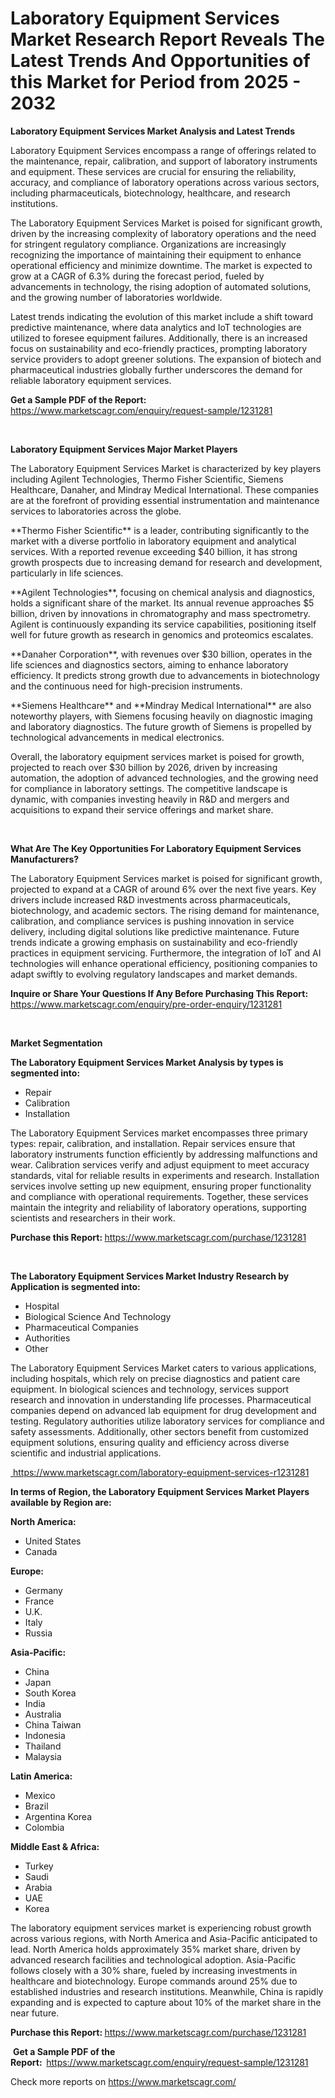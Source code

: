 <p><h1>Laboratory Equipment Services Market Research Report Reveals The Latest Trends And Opportunities of this Market for Period from 2025 - 2032</h1></p><p><strong>Laboratory Equipment Services Market Analysis and Latest Trends</strong></p>
<p><p>Laboratory Equipment Services encompass a range of offerings related to the maintenance, repair, calibration, and support of laboratory instruments and equipment. These services are crucial for ensuring the reliability, accuracy, and compliance of laboratory operations across various sectors, including pharmaceuticals, biotechnology, healthcare, and research institutions.</p><p>The Laboratory Equipment Services Market is poised for significant growth, driven by the increasing complexity of laboratory operations and the need for stringent regulatory compliance. Organizations are increasingly recognizing the importance of maintaining their equipment to enhance operational efficiency and minimize downtime. The market is expected to grow at a CAGR of 6.3% during the forecast period, fueled by advancements in technology, the rising adoption of automated solutions, and the growing number of laboratories worldwide.</p><p>Latest trends indicating the evolution of this market include a shift toward predictive maintenance, where data analytics and IoT technologies are utilized to foresee equipment failures. Additionally, there is an increased focus on sustainability and eco-friendly practices, prompting laboratory service providers to adopt greener solutions. The expansion of biotech and pharmaceutical industries globally further underscores the demand for reliable laboratory equipment services.</p></p>
<p><strong>Get a Sample PDF of the Report:&nbsp;</strong> <a href="https://www.marketscagr.com/enquiry/request-sample/1231281?utm_campaign=2998&utm_medium=2&utm_source=Github&utm_content=ia&utm_term=11042025&utm_id=laboratory-equipment-services">https://www.marketscagr.com/enquiry/request-sample/1231281</a></p>
<p>&nbsp;</p>
<p><strong>Laboratory Equipment Services Major Market Players</strong></p>
<p><p>The Laboratory Equipment Services Market is characterized by key players including Agilent Technologies, Thermo Fisher Scientific, Siemens Healthcare, Danaher, and Mindray Medical International. These companies are at the forefront of providing essential instrumentation and maintenance services to laboratories across the globe.</p><p>**Thermo Fisher Scientific** is a leader, contributing significantly to the market with a diverse portfolio in laboratory equipment and analytical services. With a reported revenue exceeding $40 billion, it has strong growth prospects due to increasing demand for research and development, particularly in life sciences.</p><p>**Agilent Technologies**, focusing on chemical analysis and diagnostics, holds a significant share of the market. Its annual revenue approaches $5 billion, driven by innovations in chromatography and mass spectrometry. Agilent is continuously expanding its service capabilities, positioning itself well for future growth as research in genomics and proteomics escalates.</p><p>**Danaher Corporation**, with revenues over $30 billion, operates in the life sciences and diagnostics sectors, aiming to enhance laboratory efficiency. It predicts strong growth due to advancements in biotechnology and the continuous need for high-precision instruments.</p><p>**Siemens Healthcare** and **Mindray Medical International** are also noteworthy players, with Siemens focusing heavily on diagnostic imaging and laboratory diagnostics. The future growth of Siemens is propelled by technological advancements in medical electronics.</p><p>Overall, the laboratory equipment services market is poised for growth, projected to reach over $30 billion by 2026, driven by increasing automation, the adoption of advanced technologies, and the growing need for compliance in laboratory settings. The competitive landscape is dynamic, with companies investing heavily in R&D and mergers and acquisitions to expand their service offerings and market share.</p></p>
<p>&nbsp;</p>
<p><strong>What Are The Key Opportunities For Laboratory Equipment Services Manufacturers?</strong></p>
<p><p>The Laboratory Equipment Services market is poised for significant growth, projected to expand at a CAGR of around 6% over the next five years. Key drivers include increased R&D investments across pharmaceuticals, biotechnology, and academic sectors. The rising demand for maintenance, calibration, and compliance services is pushing innovation in service delivery, including digital solutions like predictive maintenance. Future trends indicate a growing emphasis on sustainability and eco-friendly practices in equipment servicing. Furthermore, the integration of IoT and AI technologies will enhance operational efficiency, positioning companies to adapt swiftly to evolving regulatory landscapes and market demands.</p></p>
<p><strong>Inquire or Share Your Questions If Any Before Purchasing This Report:</strong> <a href="https://www.marketscagr.com/enquiry/pre-order-enquiry/1231281?utm_campaign=2998&utm_medium=2&utm_source=Github&utm_content=ia&utm_term=11042025&utm_id=laboratory-equipment-services">https://www.marketscagr.com/enquiry/pre-order-enquiry/1231281</a></p>
<p>&nbsp;</p>
<p><strong>Market Segmentation</strong></p>
<p><strong>The Laboratory Equipment Services Market Analysis by types is segmented into:</strong></p>
<p><ul><li>Repair</li><li>Calibration</li><li>Installation</li></ul></p>
<p><p>The Laboratory Equipment Services market encompasses three primary types: repair, calibration, and installation. Repair services ensure that laboratory instruments function efficiently by addressing malfunctions and wear. Calibration services verify and adjust equipment to meet accuracy standards, vital for reliable results in experiments and research. Installation services involve setting up new equipment, ensuring proper functionality and compliance with operational requirements. Together, these services maintain the integrity and reliability of laboratory operations, supporting scientists and researchers in their work.</p></p>
<p><strong>Purchase this Report:&nbsp;</strong><a href="https://www.marketscagr.com/purchase/1231281?utm_campaign=2998&utm_medium=2&utm_source=Github&utm_content=ia&utm_term=11042025&utm_id=laboratory-equipment-services">https://www.marketscagr.com/purchase/1231281</a></p>
<p>&nbsp;</p>
<p><strong>The Laboratory Equipment Services Market Industry Research by Application is segmented into:</strong></p>
<p><ul><li>Hospital</li><li>Biological Science And Technology</li><li>Pharmaceutical Companies</li><li>Authorities</li><li>Other</li></ul></p>
<p><p>The Laboratory Equipment Services Market caters to various applications, including hospitals, which rely on precise diagnostics and patient care equipment. In biological sciences and technology, services support research and innovation in understanding life processes. Pharmaceutical companies depend on advanced lab equipment for drug development and testing. Regulatory authorities utilize laboratory services for compliance and safety assessments. Additionally, other sectors benefit from customized equipment solutions, ensuring quality and efficiency across diverse scientific and industrial applications.</p></p>
<p><a href="https://www.marketscagr.com/laboratory-equipment-services-r1231281?utm_campaign=2998&utm_medium=2&utm_source=Github&utm_content=ia&utm_term=11042025&utm_id=laboratory-equipment-services">&nbsp;https://www.marketscagr.com/laboratory-equipment-services-r1231281</a></p>
<p><strong>In terms of Region, the Laboratory Equipment Services Market Players available by Region are:</strong></p>
<p>
    <p> <strong> North America: </strong>
        <ul>
            <li>United States</li>
            <li>Canada</li>
        </ul>
        </p> 
    <p> <strong> Europe: </strong>
        <ul>
            <li>Germany</li>
            <li>France</li>
            <li>U.K.</li>
            <li>Italy</li>
            <li>Russia</li>
        </ul>
        </p> 
    <p> <strong> Asia-Pacific: </strong>
        <ul>
            <li>China</li>
            <li>Japan</li>
            <li>South Korea</li>
            <li>India</li>
            <li>Australia</li>
            <li>China Taiwan</li>
            <li>Indonesia</li>
            <li>Thailand</li>
            <li>Malaysia</li>
        </ul>
        </p> 
    <p> <strong> Latin America: </strong>
        <ul>
            <li>Mexico</li>
            <li>Brazil</li>
            <li>Argentina Korea</li>
            <li>Colombia</li>
        </ul>
        </p> 
    <p> <strong> Middle East & Africa: </strong>
        <ul>
            <li>Turkey</li>
            <li>Saudi</li>
            <li>Arabia</li>
            <li>UAE</li>
            <li>Korea</li>
        </ul>
    </p>
    </p>
<p><p>The laboratory equipment services market is experiencing robust growth across various regions, with North America and Asia-Pacific anticipated to lead. North America holds approximately 35% market share, driven by advanced research facilities and technological adoption. Asia-Pacific follows closely with a 30% share, fueled by increasing investments in healthcare and biotechnology. Europe commands around 25% due to established industries and research institutions. Meanwhile, China is rapidly expanding and is expected to capture about 10% of the market share in the near future.</p></p>
<p><strong>Purchase this Report: </strong><a href="https://www.marketscagr.com/purchase/1231281?utm_campaign=2998&utm_medium=2&utm_source=Github&utm_content=ia&utm_term=11042025&utm_id=laboratory-equipment-services">https://www.marketscagr.com/purchase/1231281</a></p>
<p>&nbsp;<strong>Get a Sample PDF of the Report:&nbsp;&nbsp;</strong><a href="https://www.marketscagr.com/enquiry/request-sample/1231281?utm_campaign=2998&utm_medium=2&utm_source=Github&utm_content=ia&utm_term=11042025&utm_id=laboratory-equipment-services">https://www.marketscagr.com/enquiry/request-sample/1231281</a></p>
<p><strong></strong></p>
<p>Check more reports on <a href="https://www.marketscagr.com/?utm_campaign=2998&utm_medium=2&utm_source=Github&utm_content=ia&utm_term=11042025&utm_id=laboratory-equipment-services">https://www.marketscagr.com/</a></p>